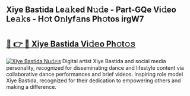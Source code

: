 ## Xiye Bastida Le𝚊𝚔ed N𝚞𝚍e - Part-GQe Vi𝚍eo Le𝚊𝚔s - H𝚘t O𝚗lyf𝚊ns Ph𝚘tos irgW7

# <h2><a href="http://hf20yv.feru.top/?c=Xiye+Bastida">🔗 👉 🔴 Xiye Bastida Vi𝚍𝚎o Ph𝚘t𝚘𝚜</a></h2>

[![Xiye Bastida Nu𝚍𝚎s](https://i.imgur.com/0TWrTi3.gif)](http://hf20yv.feru.top/?c=Xiye+Bastida)
Digital artist Xiye Bastida and social media personality, recognized for disseminating dance and lifestyle content via collaborative dance performances and brief videos. Inspiring role model Xiye Bastida, recognized for their dedication to empowering others and making a difference. 
